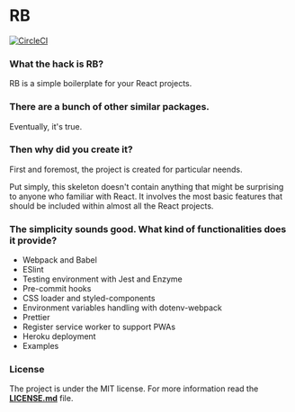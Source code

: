 # RB

[![CircleCI](https://circleci.com/gh/gomorizsolt/react-boilerplate/tree/master.svg?style=svg&circle-token=ce1c7d622158db4975687d0a4e6a9214d3403c0c)](https://circleci.com/gh/gomorizsolt/react-boilerplate/tree/master)

### What the hack is RB?

RB is a simple boilerplate for your React projects.

### There are a bunch of other similar packages.

Eventually, it's true.

### Then why did you create it?

First and foremost, the project is created for particular neends. 

Put simply, this skeleton doesn't contain anything that might be surprising to anyone who familiar with React. It involves the most basic features that should be included within almost all the React projects.

### The simplicity sounds good. What kind of functionalities does it provide?
- Webpack and Babel
- ESlint
- Testing environment with Jest and Enzyme
- Pre-commit hooks
- CSS loader and styled-components
- Environment variables handling with dotenv-webpack
- Prettier
- Register service worker to support PWAs
- Heroku deployment
- Examples

### License

The project is under the MIT license. For more information read the [**LICENSE.md**](./LICENSE.md) file.
